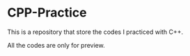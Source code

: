 # CPP-Practice
This is a repository that store the codes I practiced with C++.

All the codes are only for preview.
